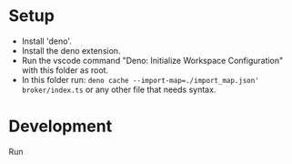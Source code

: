 # Setup

* Install 'deno'.
* Install the deno extension.
* Run the vscode command "Deno: Initialize Workspace Configuration" with this folder as root.
* In this folder run: `deno cache --import-map=./import_map.json' broker/index.ts` or any other file that needs syntax.

# Development
Run
